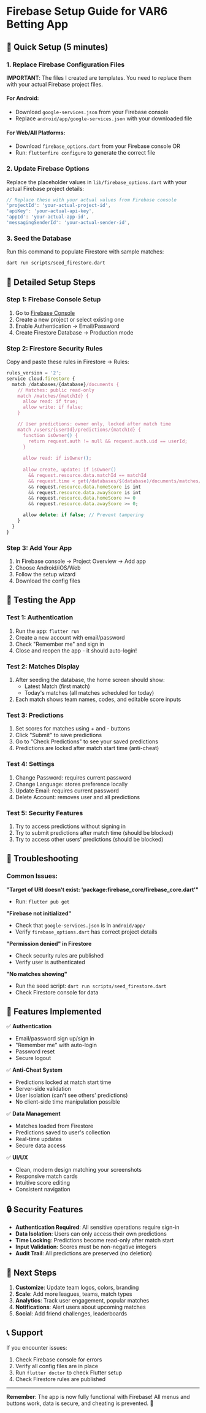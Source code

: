 # Firebase Setup Guide for VAR6 Betting App

## 🚀 Quick Setup (5 minutes)

### 1. Replace Firebase Configuration Files

**IMPORTANT**: The files I created are templates. You need to replace them with your actual Firebase project files.

#### For Android:
- Download `google-services.json` from your Firebase console
- Replace `android/app/google-services.json` with your downloaded file

#### For Web/All Platforms:
- Download `firebase_options.dart` from your Firebase console OR
- Run: `flutterfire configure` to generate the correct file

### 2. Update Firebase Options

Replace the placeholder values in `lib/firebase_options.dart` with your actual Firebase project details:

```dart
// Replace these with your actual values from Firebase console
'projectId': 'your-actual-project-id',
'apiKey': 'your-actual-api-key',
'appId': 'your-actual-app-id',
'messagingSenderId': 'your-actual-sender-id',
```

### 3. Seed the Database

Run this command to populate Firestore with sample matches:

```bash
dart run scripts/seed_firestore.dart
```

## 🔧 Detailed Setup Steps

### Step 1: Firebase Console Setup
1. Go to [Firebase Console](https://console.firebase.google.com)
2. Create a new project or select existing one
3. Enable Authentication → Email/Password
4. Create Firestore Database → Production mode

### Step 2: Firestore Security Rules
Copy and paste these rules in Firestore → Rules:

```javascript
rules_version = '2';
service cloud.firestore {
  match /databases/{database}/documents {
    // Matches: public read-only
    match /matches/{matchId} {
      allow read: if true;
      allow write: if false;
    }

    // User predictions: owner only, locked after match time
    match /users/{userId}/predictions/{matchId} {
      function isOwner() {
        return request.auth != null && request.auth.uid == userId;
      }
      
      allow read: if isOwner();
      
      allow create, update: if isOwner()
        && request.resource.data.matchId == matchId
        && request.time < get(/databases/$(database)/documents/matches/$(matchId)).data.timeUtc
        && request.resource.data.homeScore is int
        && request.resource.data.awayScore is int
        && request.resource.data.homeScore >= 0
        && request.resource.data.awayScore >= 0;

      allow delete: if false; // Prevent tampering
    }
  }
}
```

### Step 3: Add Your App
1. In Firebase console → Project Overview → Add app
2. Choose Android/iOS/Web
3. Follow the setup wizard
4. Download the config files

## 🧪 Testing the App

### Test 1: Authentication
1. Run the app: `flutter run`
2. Create a new account with email/password
3. Check "Remember me" and sign in
4. Close and reopen the app - it should auto-login!

### Test 2: Matches Display
1. After seeding the database, the home screen should show:
   - Latest Match (first match)
   - Today's matches (all matches scheduled for today)
2. Each match shows team names, codes, and editable score inputs

### Test 3: Predictions
1. Set scores for matches using + and - buttons
2. Click "Submit" to save predictions
3. Go to "Check Predictions" to see your saved predictions
4. Predictions are locked after match start time (anti-cheat)

### Test 4: Settings
1. Change Password: requires current password
2. Change Language: stores preference locally
3. Update Email: requires current password
4. Delete Account: removes user and all predictions

### Test 5: Security Features
1. Try to access predictions without signing in
2. Try to submit predictions after match time (should be blocked)
3. Try to access other users' predictions (should be blocked)

## 🚨 Troubleshooting

### Common Issues:

**"Target of URI doesn't exist: 'package:firebase_core/firebase_core.dart'"**
- Run: `flutter pub get`

**"Firebase not initialized"**
- Check that `google-services.json` is in `android/app/`
- Verify `firebase_options.dart` has correct project details

**"Permission denied" in Firestore**
- Check security rules are published
- Verify user is authenticated

**"No matches showing"**
- Run the seed script: `dart run scripts/seed_firestore.dart`
- Check Firestore console for data

## 📱 Features Implemented

✅ **Authentication**
- Email/password sign up/sign in
- "Remember me" with auto-login
- Password reset
- Secure logout

✅ **Anti-Cheat System**
- Predictions locked at match start time
- Server-side validation
- User isolation (can't see others' predictions)
- No client-side time manipulation possible

✅ **Data Management**
- Matches loaded from Firestore
- Predictions saved to user's collection
- Real-time updates
- Secure data access

✅ **UI/UX**
- Clean, modern design matching your screenshots
- Responsive match cards
- Intuitive score editing
- Consistent navigation

## 🔒 Security Features

- **Authentication Required**: All sensitive operations require sign-in
- **Data Isolation**: Users can only access their own predictions
- **Time Locking**: Predictions become read-only after match start
- **Input Validation**: Scores must be non-negative integers
- **Audit Trail**: All predictions are preserved (no deletion)

## 🎯 Next Steps

1. **Customize**: Update team logos, colors, branding
2. **Scale**: Add more leagues, teams, match types
3. **Analytics**: Track user engagement, popular matches
4. **Notifications**: Alert users about upcoming matches
5. **Social**: Add friend challenges, leaderboards

## 📞 Support

If you encounter issues:
1. Check Firebase console for errors
2. Verify all config files are in place
3. Run `flutter doctor` to check Flutter setup
4. Check Firestore rules are published

---

**Remember**: The app is now fully functional with Firebase! All menus and buttons work, data is secure, and cheating is prevented. 🎉
